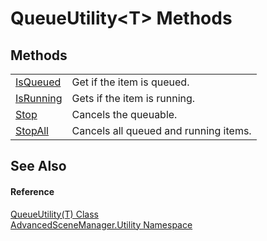 # QueueUtility&lt;T&gt; Methods




## Methods
<table>
<tr>
<td><a href="M_AdvancedSceneManager_Utility_QueueUtility_1_IsQueued.md">IsQueued</a></td>
<td>Get if the item is queued.</td></tr>
<tr>
<td><a href="M_AdvancedSceneManager_Utility_QueueUtility_1_IsRunning.md">IsRunning</a></td>
<td>Gets if the item is running.</td></tr>
<tr>
<td><a href="M_AdvancedSceneManager_Utility_QueueUtility_1_Stop.md">Stop</a></td>
<td>Cancels the queuable.</td></tr>
<tr>
<td><a href="M_AdvancedSceneManager_Utility_QueueUtility_1_StopAll.md">StopAll</a></td>
<td>Cancels all queued and running items.</td></tr>
</table>

## See Also


#### Reference
<a href="T_AdvancedSceneManager_Utility_QueueUtility_1.md">QueueUtility(T) Class</a>  
<a href="N_AdvancedSceneManager_Utility.md">AdvancedSceneManager.Utility Namespace</a>  
